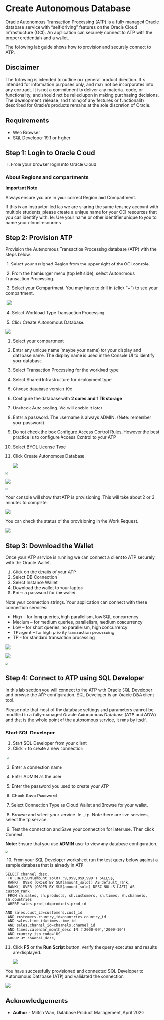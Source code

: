 # Create Autonomous Database #

Oracle Autonomous Transaction Processing (ATP) is a fully managed Oracle database service with “self-driving” features on the Oracle Cloud Infrastructure (OCI). An application can securely connect to ATP with the proper credentials and a wallet. 

The following lab guide shows how to provision and securely connect to ATP. 

## Disclaimer ##
The following is intended to outline our general product direction. It is intended for information purposes only, and may not be incorporated into any contract. It is not a commitment to deliver any material, code, or functionality, and should not be relied upon in making purchasing decisions. The development, release, and timing of any features or functionality described for Oracle’s products remains at the sole discretion of Oracle.

## Requirements ##

- Web Browser
- SQL Developer 19.1 or higher

## Step 1: Login to Oracle Cloud ##

​	1. From your browser login into Oracle Cloud

### About Regions and compartments

**Important Note**

Always ensure you are in your correct Region and Compartment. 

If this is an instructor-led lab we are sharing the same tenancy account with multiple students, please create a unique name for your OCI resources that you can identify with. Ie: Use your name or other identifier unique to you to name your cloud resources.

## Step 2: Provision ATP ##

Provision the Autonomous Transaction Processing database (ATP) with the steps below.

​	1. Select your assigned Region from the upper right of the OCI console.

​	2. From the hamburger menu (top left side), select Autonomous Transaction Processing.

​	3. Select your Compartment. You may have to drill in (click “+”) to see your compartment.

​         ![](./images/provision-atp-1.PNG)                          

  

​	4. Select Workload Type Transaction Processing.

​	5. Click Create Autonomous Database. 

 ![](./images/Provision-atp-3.PNG)

1. Select your compartment

2. Enter any unique name (maybe your name) for your display and database name. The display name is used in the Console UI to identify your database.

3. Select Transaction Processing for the workload type

4. Select Shared Infrastructure for deployment type

5. Choose database version 19c

6. Configure the database with **2 cores and 1 TB storage**

7. Uncheck Auto scaling. We will enable it later

8. Enter a password. The username is always ADMIN. (Note: remember your password)

9. Do not check the box Configure Access Control Rules. However the best practice is to configure Access Control to your ATP

10. Select BYOL License Type

11. Click Create Autonomous Database

    ![](./images/provision-atp-4.PNG)

<img src="./images/provision-atp-5.png" style="zoom: 50%;" />

![](./images/provision-atp-6.png)

<img src="./images/provision-atp-7.PNG" style="zoom:50%;" />



Your console will show that ATP is provisioning. This will take about 2 or 3 minutes to complete.

![](./images/provision-atp-8.png)

You can check the status of the provisioning in the Work Request.

![](./images/provision-atp-9.png)

## Step 3: Download the Wallet

Once your ATP service is running we can connect a client to ATP securely with the Oracle Wallet.

1. Click on the details of your ATP
2. Select DB Connection
3. Select Instance Wallet
4. Download the wallet to your laptop
5. Enter a password for the wallet

Note your connection strings. Your application can connect with these connection services:

- High – for long queries, high parallelism, low SQL concurrency
- Medium – for medium queries, parallelism, medium concurrency
- Low – for short queries, no parallelism, high concurrency
- TPurgent – for high priority transaction processing
- TP – for standard transaction processing

![](./images/wallet-1.PNG)

![](./images/wallet-2.PNG)

<img src="./images/wallet-3.png" style="zoom: 50%;" />



## Step 4: Connect to ATP using SQL Developer

In this lab section you will connect to the ATP with Oracle SQL Developer and browse the ATP configuration. SQL Developer is an Oracle DBA client tool.

Please note that most of the database settings and parameters cannot be modified in a fully-managed Oracle Autonomous Database (ATP and ADW) and that is the whole point of the autonomous service, it runs by itself. 

### Start SQL Developer

1. Start SQL Developer from your client
2. Click + to create a new connection

​            <img src="./images/sql-Developer.PNG" style="zoom:50%;" />                   

​	3. Enter a connection name

​	4. Enter ADMIN as the user

​	5. Enter the password you used to create your ATP

​	6. Check Save Password

​	7. Select Connection Type as Cloud Wallet and Browse for your wallet.

​	8. Browse and select your service. Ie: <your ATP name>_tp. Note there are five services, select the tp service.

​	9. Test the connection and Save your connection for later use. Then click 	Connect.

**Note:** Ensure that you use **ADMIN** user to view any database configuration.

<img src="./images/sql-developer-2.PNG" style="zoom:50%;" />

​	10. From your SQL Developer worksheet run the test query below against a sample database that is already in ATP

```
SELECT channel_desc,
 TO_CHAR(SUM(amount_sold),'9,999,999,999') SALES$,
 RANK() OVER (ORDER BY SUM(amount_sold)) AS default_rank,
 RANK() OVER (ORDER BY SUM(amount_sold) DESC NULLS LAST) AS custom_rank
 FROM sh.sales, sh.products, sh.customers, sh.times, sh.channels, sh.countries
 WHERE sales.prod_id=products.prod_id

AND sales.cust_id=customers.cust_id
 AND customers.country_id=countries.country_id
 AND sales.time_id=times.time_id
 AND sales.channel_id=channels.channel_id
 AND times.calendar_month_desc IN ('2000-09','2000-10')
 AND country_iso_code='US'
 GROUP BY channel_desc;
```



 11. Click **F5** or the **Run Script** button. Verify the query executes and results are displayed.

     ![](./images/sql-developer-3.PNG)

You have successfully provisioned and connected SQL Developer to Autonomous Database (ATP) and validated the connection. 

![](./images/atp-diagram.PNG)

## Acknowledgements ##

- **Author** - Milton Wan, Database Product Management, April 2020

